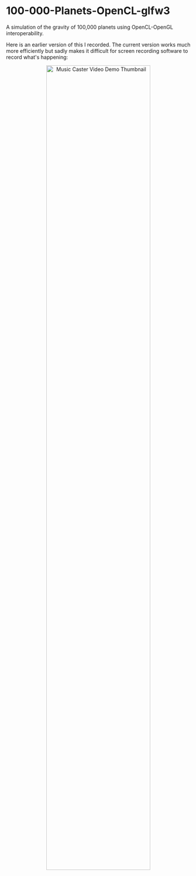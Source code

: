 # 100-000-Planets-OpenCL-glfw3
A simulation of the gravity of 100,000 planets using OpenCL-OpenGL interoperability.

Here is an earlier version of this I recorded. The current version works much more efficiently but sadly makes it difficult for screen recording software to record what's happening:

<a href="https://www.youtube.com/watch?v=J0F70yi_0hQ" title="Music Caster Video Demo">
  <p align="center">
    <img width="75%" src="https://img.youtube.com/vi/J0F70yi_0hQ/maxresdefault.jpg" alt="Music Caster Video Demo Thumbnail"/>
  </p>
</a>

